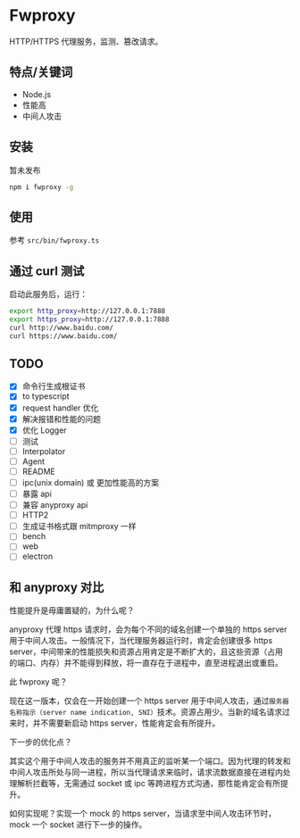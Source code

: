 # Fwproxy

HTTP/HTTPS 代理服务，监测、篡改请求。

## 特点/关键词

- Node.js
- 性能高
- 中间人攻击

## 安装

暂未发布

```sh
npm i fwproxy -g
```

## 使用

参考 `src/bin/fwproxy.ts`

## 通过 curl 测试

启动此服务后，运行：

```sh
export http_proxy=http://127.0.0.1:7888
export https_proxy=http://127.0.0.1:7888
curl http://www.baidu.com/
curl https://www.baidu.com/
```

## TODO

- [x] 命令行生成根证书
- [x] to typescript
- [x] request handler 优化
- [x] 解决报错和性能的问题
- [x] 优化 Logger
- [ ] 测试
- [ ] Interpolator
- [ ] Agent
- [ ] README
- [ ] ipc(unix domain) 或 更加性能高的方案
- [ ] 暴露 api
- [ ] 兼容 anyproxy api
- [ ] HTTP2
- [ ] 生成证书格式跟 mitmproxy 一样
- [ ] bench
- [ ] web
- [ ] electron

## 和 anyproxy 对比

性能提升是毋庸置疑的，为什么呢？

anyproxy 代理 https 请求时，会为每个不同的域名创建一个单独的 https server 用于中间人攻击。一般情况下，当代理服务器运行时，肯定会创建很多 https server，中间带来的性能损失和资源占用肯定是不断扩大的，且这些资源（占用的端口、内存）并不能得到释放，将一直存在于进程中，直至进程退出或重启。

此 fwproxy 呢？

现在这一版本，仅会在一开始创建一个 https server 用于中间人攻击，通过`服务器名称指示（server name indication, SNI）`技术。资源占用少。当新的域名请求过来时，并不需要新启动 https server，性能肯定会有所提升。

下一步的优化点？

其实这个用于中间人攻击的服务并不用真正的监听某一个端口。因为代理的转发和中间人攻击所处与同一进程，所以当代理请求来临时，请求流数据直接在进程内处理解析拦截等，无需通过 socket 或 ipc 等跨进程方式沟通，那性能肯定会有所提升。

如何实现呢？实现一个 mock 的 https server，当请求至中间人攻击环节时，mock 一个 socket 进行下一步的操作。
